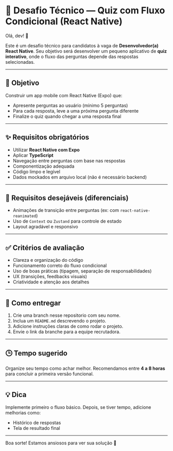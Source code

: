 # 🧠 Desafio Técnico — Quiz com Fluxo Condicional (React Native)

Olá, dev! 👋

Este é um desafio técnico para candidatos à vaga de **Desenvolvedor(a) React Native**. Seu objetivo será desenvolver um pequeno aplicativo de **quiz interativo**, onde o fluxo das perguntas depende das respostas selecionadas.

---

## 🎯 Objetivo

Construir um app mobile com React Native (Expo) que:

- Apresente perguntas ao usuário (mínimo 5 perguntas)
- Para cada resposta, leve a uma próxima pergunta diferente
- Finalize o quiz quando chegar a uma resposta final

---

## ✨ Requisitos obrigatórios

- Utilizar **React Native com Expo**
- Aplicar **TypeScript**
- Navegação entre perguntas com base nas respostas
- Componentização adequada
- Código limpo e legível
- Dados mockados em arquivo local (não é necessário backend)

---

## 🔖 Requisitos desejáveis (diferenciais)

- Animações de transição entre perguntas (ex: com `react-native-reanimated`)
- Uso de `Context` ou `Zustand` para controle de estado
- Layout agradável e responsivo

---

## ✅ Critérios de avaliação

- Clareza e organização do código
- Funcionamento correto do fluxo condicional
- Uso de boas práticas (tipagem, separação de responsabilidades)
- UX (transições, feedbacks visuais)
- Criatividade e atenção aos detalhes

---

## 🚀 Como entregar

1. Crie uma branch nesse repositorio com seu nome.
2. Inclua um `README.md` descrevendo o projeto.
3. Adicione instruções claras de como rodar o projeto.
4. Envie o link da branche para a equipe recrutadora.

---

## 🕒 Tempo sugerido

Organize seu tempo como achar melhor. Recomendamos entre **4 a 8 horas** para concluir a primeira versão funcional.

---

## 💡 Dica

Implemente primeiro o fluxo básico. Depois, se tiver tempo, adicione melhorias como:

- Histórico de respostas
- Tela de resultado final

---

Boa sorte! Estamos ansiosos para ver sua solução 🚀
